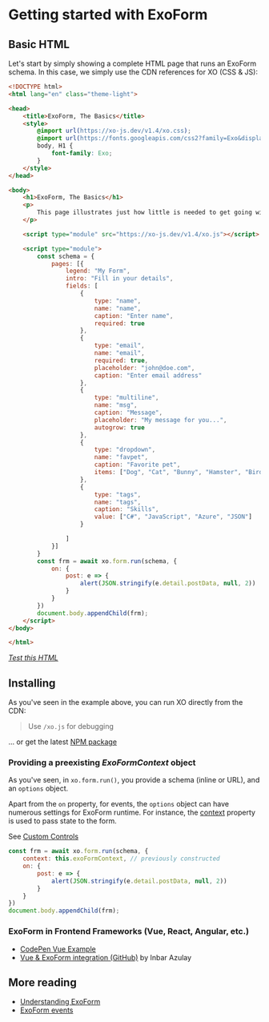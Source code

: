 # Getting started with ExoForm

## Basic HTML

Let's start by simply showing a complete HTML page that runs an ExoForm schema.
In this case, we simply use the CDN references for XO (CSS & JS):

```html
<!DOCTYPE html>
<html lang="en" class="theme-light">

<head>
    <title>ExoForm, The Basics</title>
    <style>
        @import url(https://xo-js.dev/v1.4/xo.css);
        @import url(https://fonts.googleapis.com/css2?family=Exo&display=swap);
        body, H1 {
            font-family: Exo;
        }
    </style>
</head>

<body>
    <h1>ExoForm, The Basics</h1>
    <p>
        This page illustrates just how little is needed to get going with ExoForm...
    </p>

    <script type="module" src="https://xo-js.dev/v1.4/xo.js"></script>

    <script type="module">
        const schema = {
            pages: [{
                legend: "My Form",
                intro: "Fill in your details",
                fields: [
                    {
                        type: "name",
                        name: "name",
                        caption: "Enter name",
                        required: true
                    },
                    {
                        type: "email",
                        name: "email",
                        required: true,
                        placeholder: "john@doe.com",
                        caption: "Enter email address"
                    },
                    {
                        type: "multiline",
                        name: "msg",
                        caption: "Message",
                        placeholder: "My message for you...",
                        autogrow: true
                    },
                    {
                        type: "dropdown",
                        name: "favpet",
                        caption: "Favorite pet",
                        items: ["Dog", "Cat", "Bunny", "Hamster", "Bird", "Snake", "Pig"]
                    },
                    {
                        type: "tags",
                        name: "tags",
                        caption: "Skills",
                        value: ["C#", "JavaScript", "Azure", "JSON"]
                    }

                ]
            }]
        }
        const frm = await xo.form.run(schema, {
            on: {
                post: e => {
                    alert(JSON.stringify(e.detail.postData, null, 2))
                }
            }
        })
        document.body.appendChild(frm);
    </script>
</body>

</html>
```

*[Test this HTML](/base.html)*


## Installing

As you've seen in the example above, you can run XO directly from the CDN:

> Use ```/xo.js``` for debugging

... or get the latest [NPM package](https://www.npmjs.com/package/@mvneerven/xo-js)

### Providing a preexisting *ExoFormContext* object

As you've seen, in ```xo.form.run()```, you provide a schema (inline or URL), and an ```options``` object. 

Apart from the ```on``` property, for events, the ```options``` object can have numerous settings for ExoForm runtime. For instance, the [context](../refdocs/src-exo-core_ExoFormContext.md) property is used to pass state to the form.

See [Custom Controls](./controls/building-controls.md)

```js
const frm = await xo.form.run(schema, {
    context: this.exoFormContext, // previously constructed
    on: {
        post: e => {
            alert(JSON.stringify(e.detail.postData, null, 2))
        }
    }
})
document.body.appendChild(frm);
```

### ExoForm in Frontend Frameworks (Vue, React, Angular, etc.)

- [CodePen Vue Example](https://codepen.io/isazulay/pen/ExWBgEJ)
- [Vue & ExoForm integration (GitHub)](https://github.com/inbarazulay1997/xo-examples) by Inbar Azulay

## More reading

- [Understanding ExoForm](./understanding-exoform.md)
- [ExoForm events](./events.md)